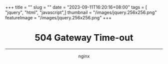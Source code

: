 +++
title = "<html>"
slug = "<html>"
date = "2023-09-11T16:20:16+08:00"
tags = [ "jquery", "html", "javascript",]
thumbnail = "/images/jquery.256x256.png"
featureImage = "/images/jquery.256x256.png"
+++

<head><title>504 Gateway Time-out</title></head>
<body>
<center><h1>504 Gateway Time-out</h1></center>
<hr><center>nginx</center>
</body>
</html>
<!-- a padding to disable MSIE and Chrome friendly error page -->
<!-- a padding to disable MSIE and Chrome friendly error page -->
<!-- a padding to disable MSIE and Chrome friendly error page -->
<!-- a padding to disable MSIE and Chrome friendly error page -->
<!-- a padding to disable MSIE and Chrome friendly error page -->
<!-- a padding to disable MSIE and Chrome friendly error page -->



